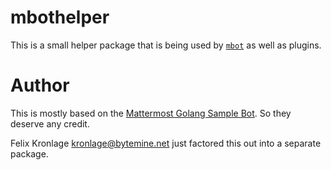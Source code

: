 # mbothelper

This is a small helper package that is being used by [`mbot`](https://github.com/bytemine/mbot) as 
well as plugins.

# Author

This is mostly based on the [Mattermost Golang Sample Bot](https://github.com/mattermost/mattermost-bot-sample-golang).
So they deserve any credit.

Felix Kronlage <kronlage@bytemine.net> just factored this out into a
separate package.
